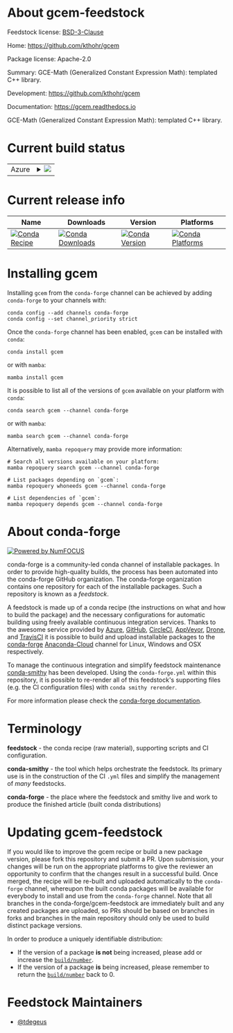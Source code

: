 About gcem-feedstock
====================

Feedstock license: [BSD-3-Clause](https://github.com/conda-forge/gcem-feedstock/blob/main/LICENSE.txt)

Home: https://github.com/kthohr/gcem

Package license: Apache-2.0

Summary: GCE-Math (Generalized Constant Expression Math): templated C++ library.

Development: https://github.com/kthohr/gcem

Documentation: https://gcem.readthedocs.io

GCE-Math (Generalized Constant Expression Math): templated C++ library.

Current build status
====================


<table>
    
  <tr>
    <td>Azure</td>
    <td>
      <details>
        <summary>
          <a href="https://dev.azure.com/conda-forge/feedstock-builds/_build/latest?definitionId=12649&branchName=main">
            <img src="https://dev.azure.com/conda-forge/feedstock-builds/_apis/build/status/gcem-feedstock?branchName=main">
          </a>
        </summary>
        <table>
          <thead><tr><th>Variant</th><th>Status</th></tr></thead>
          <tbody><tr>
              <td>linux_64</td>
              <td>
                <a href="https://dev.azure.com/conda-forge/feedstock-builds/_build/latest?definitionId=12649&branchName=main">
                  <img src="https://dev.azure.com/conda-forge/feedstock-builds/_apis/build/status/gcem-feedstock?branchName=main&jobName=linux&configuration=linux%20linux_64_" alt="variant">
                </a>
              </td>
            </tr><tr>
              <td>osx_64</td>
              <td>
                <a href="https://dev.azure.com/conda-forge/feedstock-builds/_build/latest?definitionId=12649&branchName=main">
                  <img src="https://dev.azure.com/conda-forge/feedstock-builds/_apis/build/status/gcem-feedstock?branchName=main&jobName=osx&configuration=osx%20osx_64_" alt="variant">
                </a>
              </td>
            </tr><tr>
              <td>win_64</td>
              <td>
                <a href="https://dev.azure.com/conda-forge/feedstock-builds/_build/latest?definitionId=12649&branchName=main">
                  <img src="https://dev.azure.com/conda-forge/feedstock-builds/_apis/build/status/gcem-feedstock?branchName=main&jobName=win&configuration=win%20win_64_" alt="variant">
                </a>
              </td>
            </tr>
          </tbody>
        </table>
      </details>
    </td>
  </tr>
</table>

Current release info
====================

| Name | Downloads | Version | Platforms |
| --- | --- | --- | --- |
| [![Conda Recipe](https://img.shields.io/badge/recipe-gcem-green.svg)](https://anaconda.org/conda-forge/gcem) | [![Conda Downloads](https://img.shields.io/conda/dn/conda-forge/gcem.svg)](https://anaconda.org/conda-forge/gcem) | [![Conda Version](https://img.shields.io/conda/vn/conda-forge/gcem.svg)](https://anaconda.org/conda-forge/gcem) | [![Conda Platforms](https://img.shields.io/conda/pn/conda-forge/gcem.svg)](https://anaconda.org/conda-forge/gcem) |

Installing gcem
===============

Installing `gcem` from the `conda-forge` channel can be achieved by adding `conda-forge` to your channels with:

```
conda config --add channels conda-forge
conda config --set channel_priority strict
```

Once the `conda-forge` channel has been enabled, `gcem` can be installed with `conda`:

```
conda install gcem
```

or with `mamba`:

```
mamba install gcem
```

It is possible to list all of the versions of `gcem` available on your platform with `conda`:

```
conda search gcem --channel conda-forge
```

or with `mamba`:

```
mamba search gcem --channel conda-forge
```

Alternatively, `mamba repoquery` may provide more information:

```
# Search all versions available on your platform:
mamba repoquery search gcem --channel conda-forge

# List packages depending on `gcem`:
mamba repoquery whoneeds gcem --channel conda-forge

# List dependencies of `gcem`:
mamba repoquery depends gcem --channel conda-forge
```


About conda-forge
=================

[![Powered by
NumFOCUS](https://img.shields.io/badge/powered%20by-NumFOCUS-orange.svg?style=flat&colorA=E1523D&colorB=007D8A)](https://numfocus.org)

conda-forge is a community-led conda channel of installable packages.
In order to provide high-quality builds, the process has been automated into the
conda-forge GitHub organization. The conda-forge organization contains one repository
for each of the installable packages. Such a repository is known as a *feedstock*.

A feedstock is made up of a conda recipe (the instructions on what and how to build
the package) and the necessary configurations for automatic building using freely
available continuous integration services. Thanks to the awesome service provided by
[Azure](https://azure.microsoft.com/en-us/services/devops/), [GitHub](https://github.com/),
[CircleCI](https://circleci.com/), [AppVeyor](https://www.appveyor.com/),
[Drone](https://cloud.drone.io/welcome), and [TravisCI](https://travis-ci.com/)
it is possible to build and upload installable packages to the
[conda-forge](https://anaconda.org/conda-forge) [Anaconda-Cloud](https://anaconda.org/)
channel for Linux, Windows and OSX respectively.

To manage the continuous integration and simplify feedstock maintenance
[conda-smithy](https://github.com/conda-forge/conda-smithy) has been developed.
Using the ``conda-forge.yml`` within this repository, it is possible to re-render all of
this feedstock's supporting files (e.g. the CI configuration files) with ``conda smithy rerender``.

For more information please check the [conda-forge documentation](https://conda-forge.org/docs/).

Terminology
===========

**feedstock** - the conda recipe (raw material), supporting scripts and CI configuration.

**conda-smithy** - the tool which helps orchestrate the feedstock.
                   Its primary use is in the construction of the CI ``.yml`` files
                   and simplify the management of *many* feedstocks.

**conda-forge** - the place where the feedstock and smithy live and work to
                  produce the finished article (built conda distributions)


Updating gcem-feedstock
=======================

If you would like to improve the gcem recipe or build a new
package version, please fork this repository and submit a PR. Upon submission,
your changes will be run on the appropriate platforms to give the reviewer an
opportunity to confirm that the changes result in a successful build. Once
merged, the recipe will be re-built and uploaded automatically to the
`conda-forge` channel, whereupon the built conda packages will be available for
everybody to install and use from the `conda-forge` channel.
Note that all branches in the conda-forge/gcem-feedstock are
immediately built and any created packages are uploaded, so PRs should be based
on branches in forks and branches in the main repository should only be used to
build distinct package versions.

In order to produce a uniquely identifiable distribution:
 * If the version of a package **is not** being increased, please add or increase
   the [``build/number``](https://docs.conda.io/projects/conda-build/en/latest/resources/define-metadata.html#build-number-and-string).
 * If the version of a package **is** being increased, please remember to return
   the [``build/number``](https://docs.conda.io/projects/conda-build/en/latest/resources/define-metadata.html#build-number-and-string)
   back to 0.

Feedstock Maintainers
=====================

* [@tdegeus](https://github.com/tdegeus/)

